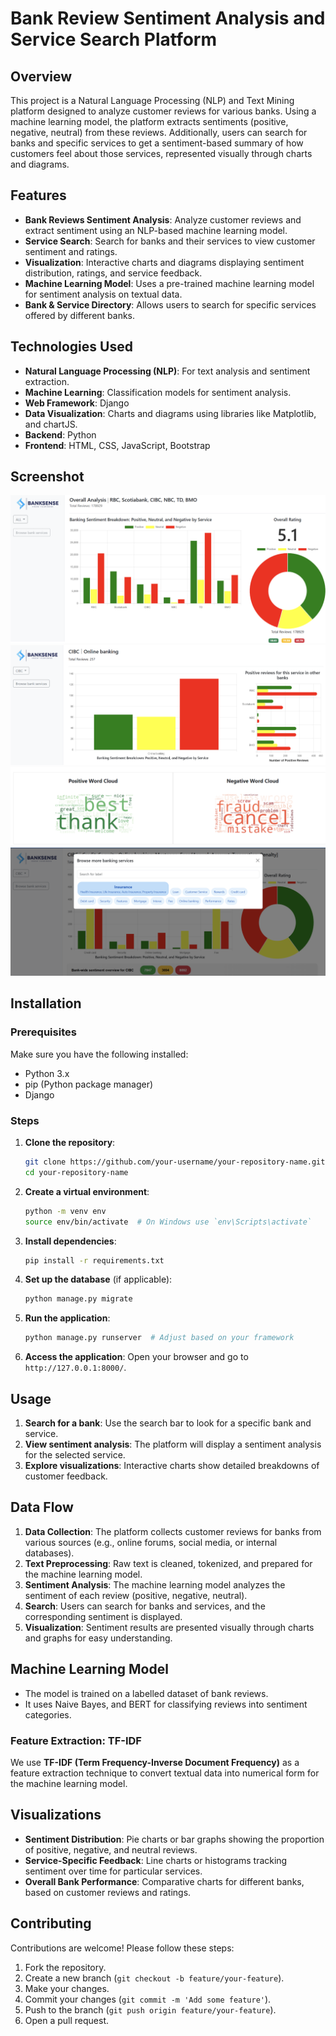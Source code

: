 # Bank Review Sentiment Analysis and Service Search Platform

## Overview
This project is a Natural Language Processing (NLP) and Text Mining platform designed to analyze customer reviews for various banks. Using a machine learning model, the platform extracts sentiments (positive, negative, neutral) from these reviews. Additionally, users can search for banks and specific services to get a sentiment-based summary of how customers feel about those services, represented visually through charts and diagrams.

## Features
- **Bank Reviews Sentiment Analysis**: Analyze customer reviews and extract sentiment using an NLP-based machine learning model.
- **Service Search**: Search for banks and their services to view customer sentiment and ratings.
- **Visualization**: Interactive charts and diagrams displaying sentiment distribution, ratings, and service feedback.
- **Machine Learning Model**: Uses a pre-trained machine learning model for sentiment analysis on textual data.
- **Bank & Service Directory**: Allows users to search for specific services offered by different banks.

## Technologies Used
- **Natural Language Processing (NLP)**: For text analysis and sentiment extraction.
- **Machine Learning**: Classification models for sentiment analysis.
- **Web Framework**: Django
- **Data Visualization**: Charts and diagrams using libraries like Matplotlib, and chartJS.
- **Backend**: Python
- **Frontend**: HTML, CSS, JavaScript, Bootstrap

## Screenshot
![Screenshot of the application](screenshots/banksense_ss1.png "App Screenshot")
![Screenshot of the application](screenshots/banksense_ss2.png "App Screenshot")
![Screenshot of the application](screenshots/banksense_ss3.png "App Screenshot")
![Screenshot of the application](screenshots/banksense_ss4.png "App Screenshot")


## Installation

### Prerequisites
Make sure you have the following installed:
- Python 3.x
- pip (Python package manager)
- Django
  
### Steps

1. **Clone the repository**:
    ```bash
    git clone https://github.com/your-username/your-repository-name.git
    cd your-repository-name
    ```

2. **Create a virtual environment**:
    ```bash
    python -m venv env
    source env/bin/activate  # On Windows use `env\Scripts\activate`
    ```

3. **Install dependencies**:
    ```bash
    pip install -r requirements.txt
    ```

4. **Set up the database** (if applicable):
    ```bash
    python manage.py migrate  
    ```

5. **Run the application**:
    ```bash
    python manage.py runserver  # Adjust based on your framework
    ```

6. **Access the application**: 
   Open your browser and go to `http://127.0.0.1:8000/`.

## Usage
1. **Search for a bank**: Use the search bar to look for a specific bank and service.
2. **View sentiment analysis**: The platform will display a sentiment analysis for the selected service.
3. **Explore visualizations**: Interactive charts show detailed breakdowns of customer feedback.

## Data Flow
1. **Data Collection**: The platform collects customer reviews for banks from various sources (e.g., online forums, social media, or internal databases).
2. **Text Preprocessing**: Raw text is cleaned, tokenized, and prepared for the machine learning model.
3. **Sentiment Analysis**: The machine learning model analyzes the sentiment of each review (positive, negative, neutral).
4. **Search**: Users can search for banks and services, and the corresponding sentiment is displayed.
5. **Visualization**: Sentiment results are presented visually through charts and graphs for easy understanding.

## Machine Learning Model
- The model is trained on a labelled dataset of bank reviews.
- It uses Naive Bayes, and BERT for classifying reviews into sentiment categories.
  
### Feature Extraction: TF-IDF
We use **TF-IDF (Term Frequency-Inverse Document Frequency)** as a feature extraction technique to convert textual data into numerical form for the machine learning model. 

## Visualizations
- **Sentiment Distribution**: Pie charts or bar graphs showing the proportion of positive, negative, and neutral reviews.
- **Service-Specific Feedback**: Line charts or histograms tracking sentiment over time for particular services.
- **Overall Bank Performance**: Comparative charts for different banks, based on customer reviews and ratings.

## Contributing
Contributions are welcome! Please follow these steps:
1. Fork the repository.
2. Create a new branch (`git checkout -b feature/your-feature`).
3. Make your changes.
4. Commit your changes (`git commit -m 'Add some feature'`).
5. Push to the branch (`git push origin feature/your-feature`).
6. Open a pull request.
